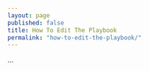 ```yaml
---
layout: page
published: false
title: How To Edit The Playbook
permalink: "how-to-edit-the-playbook/"
---
```


...
